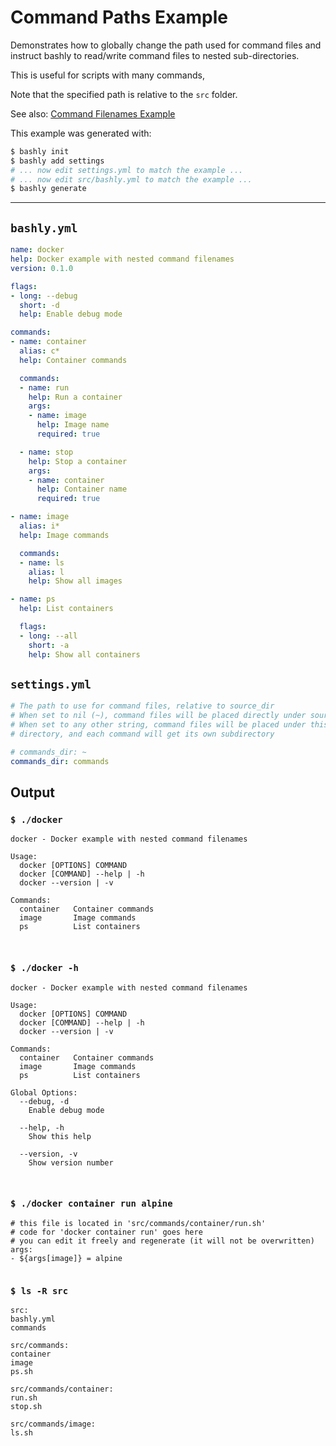 # Command Paths Example

Demonstrates how to globally change the path used for command files and instruct
bashly to read/write command files to nested sub-directories.

This is useful for scripts with many commands,

Note that the specified path is relative to the `src` folder.

See also: [Command Filenames Example](/examples/command-filenames#readme)

This example was generated with:

```bash
$ bashly init
$ bashly add settings
# ... now edit settings.yml to match the example ...
# ... now edit src/bashly.yml to match the example ...
$ bashly generate
```

<!-- include: settings.yml -->

-----

## `bashly.yml`

````yaml
name: docker
help: Docker example with nested command filenames
version: 0.1.0

flags:
- long: --debug
  short: -d
  help: Enable debug mode

commands:
- name: container
  alias: c*
  help: Container commands

  commands:
  - name: run
    help: Run a container
    args:
    - name: image
      help: Image name
      required: true

  - name: stop
    help: Stop a container
    args:
    - name: container
      help: Container name
      required: true

- name: image
  alias: i*
  help: Image commands

  commands:
  - name: ls
    alias: l
    help: Show all images

- name: ps
  help: List containers

  flags:
  - long: --all
    short: -a
    help: Show all containers
````

## `settings.yml`

````yaml
# The path to use for command files, relative to source_dir
# When set to nil (~), command files will be placed directly under source_dir
# When set to any other string, command files will be placed under this
# directory, and each command will get its own subdirectory

# commands_dir: ~
commands_dir: commands

````


## Output

### `$ ./docker`

````shell
docker - Docker example with nested command filenames

Usage:
  docker [OPTIONS] COMMAND
  docker [COMMAND] --help | -h
  docker --version | -v

Commands:
  container   Container commands
  image       Image commands
  ps          List containers



````

### `$ ./docker -h`

````shell
docker - Docker example with nested command filenames

Usage:
  docker [OPTIONS] COMMAND
  docker [COMMAND] --help | -h
  docker --version | -v

Commands:
  container   Container commands
  image       Image commands
  ps          List containers

Global Options:
  --debug, -d
    Enable debug mode

  --help, -h
    Show this help

  --version, -v
    Show version number



````

### `$ ./docker container run alpine`

````shell
# this file is located in 'src/commands/container/run.sh'
# code for 'docker container run' goes here
# you can edit it freely and regenerate (it will not be overwritten)
args:
- ${args[image]} = alpine


````

### `$ ls -R src`

````shell
src:
bashly.yml
commands

src/commands:
container
image
ps.sh

src/commands/container:
run.sh
stop.sh

src/commands/image:
ls.sh


````



